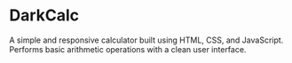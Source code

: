 # DarkCalc
A simple and responsive calculator built using HTML, CSS, and JavaScript. Performs basic arithmetic operations with a clean user interface.

